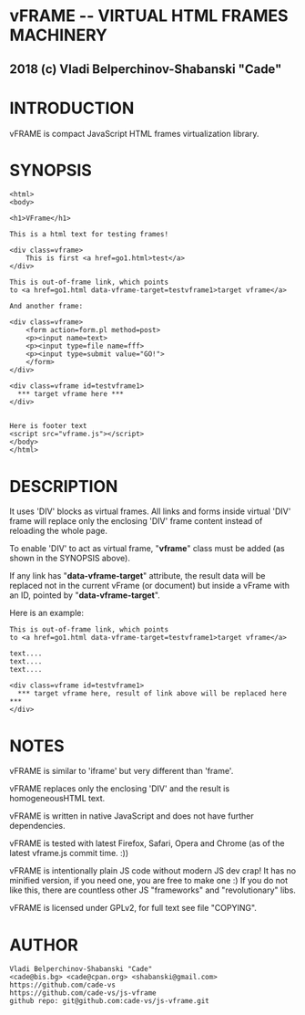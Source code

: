 


#  vFRAME -- VIRTUAL HTML FRAMES MACHINERY
##   2018 (c) Vladi Belperchinov-Shabanski "Cade"

#  INTRODUCTION

vFRAME is compact JavaScript HTML frames virtualization library.

#  SYNOPSIS

    <html>
    <body>

    <h1>VFrame</h1>

    This is a html text for testing frames!

    <div class=vframe>
        This is first <a href=go1.html>test</a>
    </div>

    This is out-of-frame link, which points 
    to <a href=go1.html data-vframe-target=testvframe1>target vframe</a>

    And another frame:
    
    <div class=vframe>
        <form action=form.pl method=post>
        <p><input name=text>
        <p><input type=file name=fff>
        <p><input type=submit value="GO!">
        </form>
    </div>

    <div class=vframe id=testvframe1>
      *** target vframe here ***
    </div>


    Here is footer text
    <script src="vframe.js"></script> 
    </body>
    </html>


#  DESCRIPTION

It uses 'DIV' blocks as virtual frames. All links and forms inside virtual
'DIV' frame will replace only the enclosing 'DIV' frame content instead of
reloading the whole page. 

To enable 'DIV' to act as virtual frame, "**vframe**" class must be added (as
shown in the SYNOPSIS above).

If any link has "**data-vframe-target**" attribute, the result data will be
replaced not in the current vFrame (or document) but inside a vFrame with
an ID, pointed by "**data-vframe-target**".

Here is an example:

    This is out-of-frame link, which points 
    to <a href=go1.html data-vframe-target=testvframe1>target vframe</a>

    text....
    text....
    text....

    <div class=vframe id=testvframe1>
      *** target vframe here, result of link above will be replaced here ***
    </div>

#  NOTES

vFRAME is similar to 'iframe' but very different than 'frame'.

vFRAME replaces only the enclosing 'DIV' and the result is homogeneousHTML text.

vFRAME is written in native JavaScript and does not have further dependencies.

vFRAME is tested with latest Firefox, Safari, Opera and Chrome 
(as of the latest vframe.js commit time. :))

vFRAME is intentionally plain JS code without modern JS dev crap! It has no
minified version, if you need one, you are free to make one :) If you do not
like this, there are countless other JS "frameworks" and "revolutionary" libs.

vFRAME is licensed under GPLv2, for full text see file "COPYING".

#  AUTHOR

    Vladi Belperchinov-Shabanski "Cade"
    <cade@bis.bg> <cade@cpan.org> <shabanski@gmail.com>
    https://github.com/cade-vs
    https://github.com/cade-vs/js-vframe
    github repo: git@github.com:cade-vs/js-vframe.git
